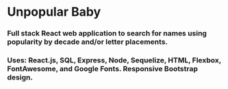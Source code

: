 # Unpopular Baby

### Full stack React web application to search for names using popularity by decade and/or letter placements.

### Uses: React.js, SQL, Express, Node, Sequelize, HTML, Flexbox, FontAwesome, and Google Fonts. Responsive Bootstrap design.
